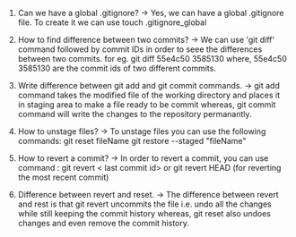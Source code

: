 1. Can we have a global .gitignore?
   -> Yes, we can have a global .gitignore file. To create it we can use touch .gitignore_global

2. How to find difference between two commits?
   -> We can use 'git diff' command followed by commit IDs in order to seee the differences between two commits.
   for eg. git diff 55e4c50 3585130 where, 55e4c50 3585130 are the commit ids of two different commits.

3. Write difference between git add and git commit commands.
   -> git add command takes the modified file of the working directory and places it in staging area to make a file ready to be commit whereas, git commit command will write the changes to the repository permanantly.

4. How to unstage files?
   -> To unstage files you can use the following commands:
   git reset fileName
   git restore --staged "fileName"

5. How to revert a commit?
   -> In order to revert a commit, you can use command : git revert < last commit id> or git revert HEAD (for reverting the most recent commit)

6. Difference between revert and reset.
   -> The difference between revert and rest is that git revert uncommits the file i.e. undo all the changes while still keeping the commit history whereas, git reset also undoes changes and even remove the commit history.
